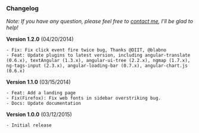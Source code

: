 ### Changelog

*Note: If you have any question, please feel free to [contact me](http://themeforest.net/user/arousing), I’ll be glad to help!*

**Version 1.2.0** (04/20/2014)

    - Fix: Fix click event fire twice bug, Thanks @DIIT, @blabno
    - Feat: Update plugins to latest version, including angular-translate (0.6.x), textAngular (1.3.x), angular-ui-tree (2.2.x), ngmap (1.7.x), ng-tags-input (2.3.x), angular-loading-bar (0.7.x), angular-chart.js (0.6.x)

**Version 1.1.0** (03/15/2014)

    - Feat: Add a landing page
    - Fix(Firefox): Fix web fonts in sidebar overstriking bug.
    - Docs: Update documentation

**Version 1.0.0** (03/12/2015)

    - Initial release
